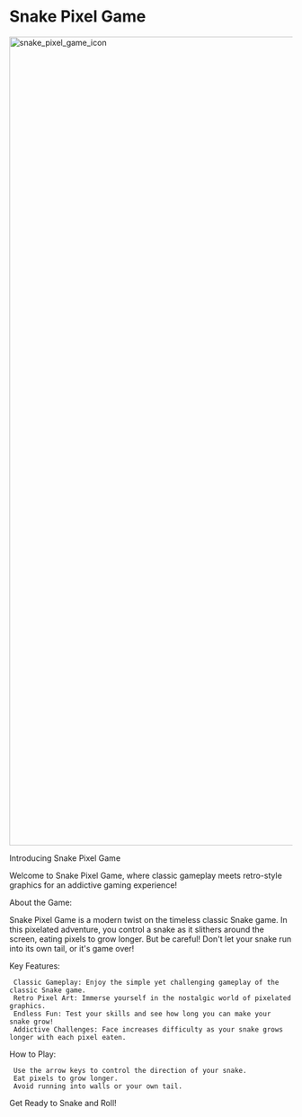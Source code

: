 # Snake Pixel Game

<img width="1440" alt="snake_pixel_game_icon" src="https://github.com/dqdthanhthanh/snake_pixel_game/assets/57259604/408b1498-4482-4601-8ead-3dd9e62ba68d">


Introducing Snake Pixel Game

Welcome to Snake Pixel Game, where classic gameplay meets retro-style graphics for an addictive gaming experience!

About the Game:

Snake Pixel Game is a modern twist on the timeless classic Snake game. In this pixelated adventure, you control a snake as it slithers around the screen, eating pixels to grow longer. But be careful! Don't let your snake run into its own tail, or it's game over!

Key Features:

     Classic Gameplay: Enjoy the simple yet challenging gameplay of the classic Snake game.
     Retro Pixel Art: Immerse yourself in the nostalgic world of pixelated graphics.
     Endless Fun: Test your skills and see how long you can make your snake grow!
     Addictive Challenges: Face increases difficulty as your snake grows longer with each pixel eaten.

How to Play:

     Use the arrow keys to control the direction of your snake.
     Eat pixels to grow longer.
     Avoid running into walls or your own tail.

Get Ready to Snake and Roll!
